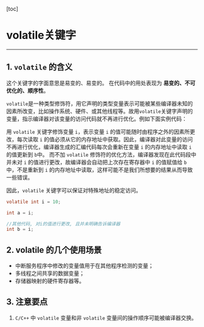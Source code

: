 [toc]

# volatile关键字

-----

## 1. `volatile` 的含义

这个关键字的字面意思是易变的、易变的。
在代码中的用处表现为 **易变的、不可优化的、顺序性**。

`volatile`是一种类型修饰符，用它声明的类型变量表示可能被某些编译器未知的因素所改变，比如操作系统、硬件、或其他线程等。故用`volatile`关键字声明的变量，指示编译器对该变量的访问代码就不再进行优化。例如下面实例代码：

用 `volatile` 关键字修饰变量 `i`，表示变量 `i` 的值可能随时由程序之外的因素所更改，每次读取 `i` 的值必须从它的内存地址中获取。因此，编译器对此变量的访问不再进行优化，编译器生成的汇编代码每次会重新在变量 `i` 的内存地址中读取 `i` 的值更新到 `b`中。
而不加 `volatile` 修饰符的优化方法，编译器发现在此代码段中并未对 `i` 的值进行更改，故编译器会自动把上次存在寄存器中 `i` 的值赋值给 `b` 中，不是重新到 `i` 的内存地址中读取，这样可能不是我们所想要的结果从而导致一些错误。

因此，`volatile` 关键字可以保证对特殊地址的稳定访问。

```c
volatile int i = 10;

int a = i;

//其他代码, 对i的值进行更改, 且并未明确告诉编译器
int b = i;

```

## 2. volatile 的几个使用场景

-   中断服务程序中修改的变量值用于在其他程序检测的变量；
-   多线程之间共享的数据变量；
-   存储器映射的硬件寄存器等。

## 3. 注意要点

1.  `C/C++` 中 `volatile` 变量和非 `volatile` 变量间的操作顺序可能被编译器交换。

